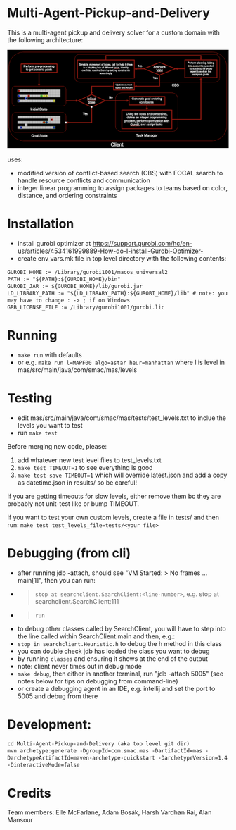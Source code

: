 
# Multi-Agent-Pickup-and-Delivery
This is a multi-agent pickup and delivery solver for a custom domain with the following architecture: 
<p align="center">
  <img src="mas/media/architecture_black.png?raw=true" alt="MAS architecture"/>
</p>

uses:
* modified version of conflict-based search (CBS) with FOCAL search to handle resource conflicts and communication
* integer linear programming to assign packages to teams based on color, distance, and ordering constraints

# Installation
* install gurobi optimizer at https://support.gurobi.com/hc/en-us/articles/4534161999889-How-do-I-install-Gurobi-Optimizer-
* create env_vars.mk file in top level directory with the following contents:
```
GUROBI_HOME := /Library/gurobi1001/macos_universal2
PATH := "${PATH}:${GUROBI_HOME}/bin"
GUROBI_JAR := ${GUROBI_HOME}/lib/gurobi.jar
LD_LIBRARY_PATH := "${LD_LIBRARY_PATH}:${GUROBI_HOME}/lib" # note: you may have to change : -> ; if on Windows
GRB_LICENSE_FILE := /Library/gurobi1001/gurobi.lic
```

# Running
* `make run` with defaults
* or e.g. `make run l=MAPF00 algo=astar heur=manhattan` where l is level in mas/src/main/java/com/smac/mas/levels

# Testing
* edit mas/src/main/java/com/smac/mas/tests/test_levels.txt to inclue the levels you want to test
* run `make test`

Before merging new code, please:
1. add whatever new test level files to test_levels.txt
2. `make test TIMEOUT=1` to see everything is good
3. `make test-save TIMEOUT=1` which will override latest.json and add a copy as datetime.json in results/ so be careful!

If you are getting timeouts for slow levels, either remove them bc they are probably not unit-test like or bump TIMEOUT.

If you want to test your own custom levels, create a file in tests/ and then run:
`make test test_levels_file=tests/<your file>`

# Debugging (from cli)
* after running jdb -attach, should see "VM Started: > No frames ... main[1]", then you can run:
* > `stop at searchclient.SearchClient:<line-number>`, e.g. stop at searchclient.SearchClient:111
* > `run`
* to debug other classes called by SearchClient, you will have to step into the line called within SearchClient.main and then, e.g.:
* `stop in searchclient.Heuristic.h` to debug the h method in this class
* you can double check jdb has loaded the class you want to debug
* by running `classes` and ensuring it shows at the end of the output
* note: client never times out in debug mode
* `make debug`, then either in another terminal, run "jdb -attach 5005" (see notes below for tips on debugging from command-line)
* or create a debugging agent in an IDE, e.g. intellij and set the port to 5005 and debug from there

# Development:
```
cd Multi-Agent-Pickup-and-Delivery (aka top level git dir)
mvn archetype:generate -DgroupId=com.smac.mas -DartifactId=mas -DarchetypeArtifactId=maven-archetype-quickstart -DarchetypeVersion=1.4 -DinteractiveMode=false
```

# Credits
Team members: Elle McFarlane, Adam Bosák, Harsh Vardhan Rai, Alan Mansour
